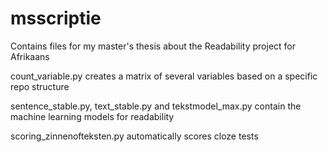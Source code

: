 # msscriptie

Contains files for my master's thesis about the  Readability project for Afrikaans

count_variable.py creates a matrix of several variables based on a specific repo structure

sentence_stable.py, text_stable.py and tekstmodel_max.py contain the machine learning models for readability

scoring_zinnenofteksten.py automatically scores cloze tests
